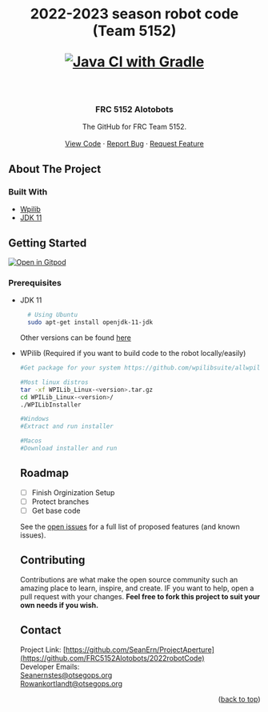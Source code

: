 <h1 align="center">2022-2023 season robot code (Team 5152)<br>

[![Java CI with Gradle](https://github.com/FRC5152Alotobots/2022robotCode/actions/workflows/gradle.yml/badge.svg)](https://github.com/FRC5152Alotobots/2022robotCode/actions/workflows/gradle.yml)<br>
    </h1>

<!--The GitHub for FRC Team 5152.

TODO:
-Finish Orginization setup
-Add CI/branch protection

<div id="top"></div>

<p align="center">
    <a href="https://github.com/FRC5152Alotobots/2022robotCode/graphs/contributors" alt="Contributors">
        <img src="https://img.shields.io/github/contributors/badges/shields" /></a>
    <a href="https://github.com/FRC5152Alotobots/2022robotCode/pulse" alt="Activity">
        <img src="https://img.shields.io/github/commit-activity/m/badges/shields" /></a>
</p>


<!-- PROJECT LOGO -->
<br />
<div align="center">
  <a href="https://github.com/FRC5152Alotobots">
    <!--<img src="https://upload.wikimedia.org/wikipedia/commons/thumb/e/ee/Aperture_Science.svg/1200px-Aperture_Science.svg.png" alt="Logo" width="200"
    height="200">-->
  </a>

<h3 align="center">FRC 5152 Alotobots</h3>

  <p align="center">
    The GitHub for FRC Team 5152.
    <br />
    <br />
    <a href="https://github.com/FRC5152Alotobots/2022robotCode">View Code</a>
    ·
    <a href="https://github.com/FRC5152Alotobots/2022robotCode/issues">Report Bug</a>
    ·
    <a href="https://github.com/FRC5152Alotobots/2022robotCode/issues">Request Feature</a>
  </p>
</div>



<!-- TABLE OF CONTENTS -->
<!--
<details>
  <summary>Table of Contents</summary>
  <ol>
    <li>
      <a href="#about-the-project">About The Project</a>
      <ul>
        <li><a href="#built-with">Built With</a></li>
      </ul>
    </li>
    <li>
      <a href="#getting-started">Getting Started</a>
      <ul>
        <li><a href="#prerequisites">Prerequisites</a></li>
        <li><a href="#installation">Installation</a></li>
      </ul>
    </li>
    <li><a href="#usage">Usage</a></li>
    <li><a href="#roadmap">Roadmap</a></li>
    <li><a href="#contributing">Contributing</a></li>
    <li><a href="#license">License</a></li>
    <li><a href="#contact">Contact</a></li>
    <li><a href="#acknowledgments">Acknowledgments</a></li>
  </ol>
</details>
-->

<!--
<!-- ABOUT THE PROJECT -->
## About The Project

### Built With
* [Wpilib](https://wpilib.org/)
* [JDK 11](https://jdk.java.net/11/)

<!-- GETTING STARTED -->
## Getting Started
[![Open in Gitpod](https://gitpod.io/button/open-in-gitpod.svg)](https://gitpod.io/#https://github.com/FRC5152Alotobots/2022robotCode/)


### Prerequisites

* JDK 11
  ```sh
    # Using Ubuntu
    sudo apt-get install openjdk-11-jdk
  ```
  Other versions can be found <a href="https://jdk.java.net/">here</a>

* WPilib (Required if you want to build code to the robot locally/easily)
  ```sh
  #Get package for your system https://github.com/wpilibsuite/allwpilib/releases/
  
  #Most linux distros
  tar -xf WPILib_Linux-<version>.tar.gz
  cd WPILib_Linux-<version>/
  ./WPILibInstaller
  
  #Windows
  #Extract and run installer
  
  #Macos
  #Download installer and run
  ```
  <!--
* Php (8.0+) (Required for web-proxy)
  ```sh
  # Most Linux distros
  sudo apt-get install php libapache2-mod-php php-mcrypt php-mysql
  # Note: some distro's the above command does not work. In that case install it using Apache instead
  ```
  
  * Doom3 Demo Pk4 file (Required for doom3wasm)
  
  a) Get the Doom 3 Demo from Fileplanet (or other sources): https://www.fileplanet.com/archive/p-15998/DOOM-3-Demo

  b) Install the Demo (using wine on Linux)

  c) Copy <D3Demo_install_path>/demo/demo00.pk4 to <ProjectAperture>/Games/d3wasm-min/data/demo folder
  
-->
### Installation

1. Clone the repo
   ```sh
    git clone https://github.com/FRC5152Alotobots/2022robotCode.git
   ```
  
2. Build
   ```sh
    # Right-click on the build.gradle file in the project hierarchy and select “Build Robot Code”
   ```
  
3. Deploy to robot
   ```sh
    # Right-click on the build.gradle file in the project hierarchy and select “Deploy to robot”
   ```

<!-- USAGE EXAMPLES
## Usage

Use this space to show useful examples of how a project can be used. Additional screenshots, code examples and demos work well in this space. You may also link to more resources.

_For more examples, please refer to the [Documentation](https://example.com)_

<p align="right">(<a href="#top">back to top</a>)</p>
-->
<!-- ROADMAP -->
## Roadmap

- [ ] Finish Orginization Setup
- [ ] Protect branches
- [ ] Get base code

See the [open issues](https://github.com/FRC5152Alotobots/2022robotCode) for a full list of proposed features (and known issues).

<!-- CONTRIBUTING -->
## Contributing

Contributions are what make the open source community such an amazing place to learn, inspire, and create. IF you want to help, open a pull request with your changes. **Feel free to fork this project to suit your own needs if you wish.**

<!-- LICENSE
## License

Distributed under the MIT License. See `LICENSE.txt` for more information.

<p align="right">(<a href="#top">back to top</a>)</p>
-->


<!-- CONTACT -->
## Contact


Project Link: [https://github.com/SeanErn/ProjectAperture](https://github.com/FRC5152Alotobots/2022robotCode)<br>
Developer Emails:<br>
Seanernstes@otsegops.org<br>
Rowankortlandt@otsegops.org
<!-- ACKNOWLEDGMENTS -->
<!--
## Acknowledgments

* [yancharkin's spelunky classic ported to HTML 5](https://github.com/yancharkin/SpelunkyClassicHDhtml5)
* [TheAlienDrew's Minecraft classic copy](https://github.com/TheAlienDrew/minecraft-classic)
* [sparticle999's SpaceCompany game](https://github.com/sparticle999/SpaceCompany)
* [LAX1DUDE's "eaglecraft" (Minecraft 1.5.2 web compilation)](https://github.com/LAX1DUDE/eaglercraft)
* [othneildrew's README template](https://github.com/othneildrew/Best-README-Template)
-->
<p align="right">(<a href="#top">back to top</a>)</p>



<!-- MARKDOWN LINKS & IMAGES -->
<!-- https://www.markdownguide.org/basic-syntax/#reference-style-links -->
<!--
[contributors-shield]: https://img.shields.io/github/contributors/SeanErn/ProjectAperture.svg?style=for-the-badge
[contributors-url]: https://github.com/SeanErn/ProjectAperture/graphs/contributors
[forks-shield]: https://img.shields.io/github/forks/SeanErn/ProjectAperture.svg?style=for-the-badge
[forks-url]: https://github.com/SeanErn/ProjectAperture/network/members
[stars-shield]: https://img.shields.io/github/stars/SeanErn/ProjectAperture.svg?style=for-the-badge
[stars-url]: https://github.com/SeanErn/ProjectAperture/stargazers
[issues-shield]: https://img.shields.io/github/issues/SeanErn/ProjectAperture.svg?style=for-the-badge
[issues-url]: https://github.com/SeanErn/ProjectAperture/issues
[license-shield]: https://img.shields.io/github/license/SeanErn/ProjectAperture.svg?style=for-the-badge
[license-url]: https://github.com/SeanErn/ProjectAperture/blob/master/LICENSE.txt
[linkedin-shield]: https://img.shields.io/badge/-LinkedIn-black.svg?style=for-the-badge&logo=linkedin&colorB=555
[product-screenshot]: images/screenshot.png
-->
